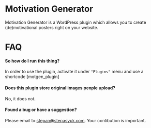 Motivation Generator
====================

Motivation Generator is a WordPress plugin which allows you to create (de)motivational posters right on your website.



FAQ
====

#### So how do I run this thing?

In order to use the plugin, activate it under `"Plugins"` menu and use a shortcode [motgen_plugin]


#### Does this plugin store original images people upload?

No, it does not.


#### Found a bug or have a suggestion?

Please email to stepan@stepasyuk.com. Your contibution is important.